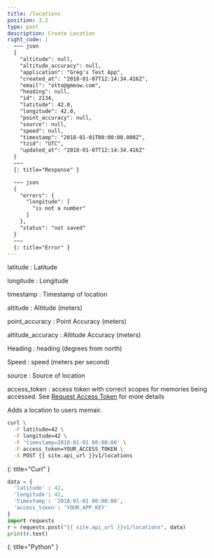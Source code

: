 ```yaml
---
title: /locations
position: 3.2
type: post
description: Create Location
right_code: |
  ~~~ json
  {
    "altitude": null,
    "altitude_accuracy": null,
    "application": "Greg's Test App",
    "created_at": "2018-01-07T12:14:34.416Z",
    "email": "otto@gmeow.com",
    "heading": null,
    "id": 2134,
    "latitude": 42.0,
    "longitude": 42.0,
    "point_accuracy": null,
    "source": null,
    "speed": null,
    "timestamp": "2018-01-01T00:00:00.000Z",
    "tzid": "UTC",
    "updated_at": "2018-01-07T12:14:34.416Z"
  }
  ~~~
  {: title="Response" }

  ~~~ json
  {
    "errors": {
      "longitude": [
        "is not a number"
      ]
    },
    "status": "not saved"
  }
  ~~~
  {: title="Error" }
---
```


latitude
: Latitude

longitude
: Longitude

timestamp
: Timestamp of location

altitude
: Altitude (meters)

point_accuracy
: Point Accuracy (meters)

altitude_accuracy
: Altitude Accuracy (meters)

Heading
: heading (degrees from north)

Speed
: speed (meters per second)

source
: Source of location

access_token
: access token with correct scopes for memories being accessed. See [Request Access Token](#authenticationrequest_access_token) for more details

Adds a location to users memair.

~~~ bash
curl \
  -F latitude=42 \
  -F longitude=42 \
  -F 'timestamp=2018-01-01 00:00:00' \
  -F access_token=YOUR_ACCESS_TOKEN \
  -X POST {{ site.api_url }}v1/locations
~~~
{: title="Curl" }

~~~ python
data = {
  'latitude' : 42,
  'longitude': 42,
  'timestamp': '2018-01-01 00:00:00',
  'access_token': 'YOUR_APP_KEY'
}
import requests
r = requests.post("{{ site.api_url }}v1/locations", data)
print(r.text)
~~~
{: title="Python" }
